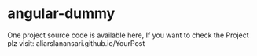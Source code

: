 # angular-dummy
 One project source code is available here,
If you want to check the Project plz visit: aliarslanansari.github.io/YourPost

